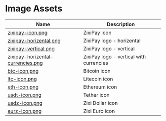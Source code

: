 # Image Assets

Name | Description
------------ | ------------
[zixipay-icon.png](./zixipay-icon.png) | ZixiPay icon
[zixipay-horizental.png](./zixipay-horizental.png) |ZixiPay logo - horizental
[zixipay-vertical.png](./zixipay-vertical.png) |ZixiPay logo - vertical
[zixipay-horizental-currencies.png](./zixipay-horizental-currencies.png)|ZixiPay logo - vertical with currencies
[btc-icon.png](./btc-icon.png)|Bitcoin icon
[ltc-icon.png](./ltc-icon.png)|Litecoin icon
[eth-icon.png](./eth-icon.png)|Ethereum icon
[usdt-icon.png](./usdt-icon.png)|Tether icon
[usdz-icon.png](./usdz-icon.png)|Zixi Dollar icon
[eurz-icon.png](./eurz-icon.png)|Zixi Euro icon
